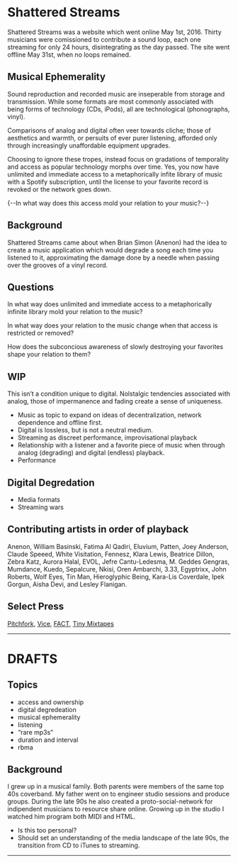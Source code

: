 # Shattered Streams

Shattered Streams was a website which went online May 1st, 2016. Thirty musicians were comissioned to contribute a sound loop, each one streaming for only 24 hours, disintegrating as the day passed. The site went offline May 31st, when no loops remained.

## Musical Ephemerality

Sound reproduction and recorded music are inseperable from storage and transmission. While some formats are most commonly associated with being forms of technology (CDs, iPods), all are technological (phonographs, vinyl).

Comparisons of analog and digital often veer towards cliche; those of aesthetics and warmth, or persuits of ever purer listening, afforded only through increasingly unaffordable equipment upgrades.

Choosing to ignore these tropes, instead focus on gradations of temporality and access as popular technology morphs over time. Yes, you now have unlimited and immediate access to a metaphorically infite library of music with a Spotify subscription, until the license to your favorite record is revoked or the network goes down.

{--In what way does this access mold your relation to your music?--}

## Background

Shattered Streams came about when Brian Simon (Anenon) had the idea to create a music application which would degrade a song each time you listened to it, approximating the damage done by a needle when passing over the grooves of a vinyl record.

## Questions

In what way does unlimited and immediate access to a metaphorically infinite library mold your relation to the music?

In what way does your relation to the music change when that access is restricted or removed?

How does the subconcious awareness of slowly destroying your favorites shape your relation to them?


## WIP

This isn’t a condition unique to digital. Nolstalgic tendencies associated with analog, those of impermanence and fading create a sense of uniqueness.

- Music as topic to expand on ideas of decentralization, network dependence and offline first.
- Digital is lossless, but is not a neutral medium.
- Streaming as discreet performance, improvisational playback
- Relationship with a listener and a favorite piece of music when through analog (degrading) and digital (endless) playback.
- Performance

## Digital Degredation

- Media formats
- Streaming wars

## Contributing artists in order of playback

Anenon, William Basinski, Fatima Al Qadiri, Eluvium, Patten, Joey Anderson, Claude Speeed, White Visitation, Fennesz, Klara Lewis, Beatrice Dillon, Zebra Katz, Aurora Halal, EVOL, Jefre Cantu-Ledesma, M. Geddes Gengras, Mumdance, Kuedo, Sepalcure, Nkisi, Oren Ambarchi, 3.33, Egyptrixx, John Roberts, Wolf Eyes, Tin Man, Hieroglyphic Being, Kara-Lis Coverdale, Ipek Gorgun, Aisha Devi, and Lesley Flanigan.

## Select Press
[Pitchfork](http://pitchfork.com/news/65190-william-basinski-fatima-al-qadiri-fennesz-wolf-eyes-more-make-songs-that-disappear-after-24-hours-listen/), [Vice](https://thump.vice.com/en_us/article/red-bull-music-academy-shattered-streams-william-basinski), [FACT](http://www.factmag.com/2016/05/02/rbma-shattered-streams-william-basinski-mumdance/), [Tiny Mixtapes](http://www.tinymixtapes.com/news/william-basinski-fennesz-fatima-al-qadiri-wolf-eyes-contribute-exclusive-music-rbmas-ephemeral)


---

# DRAFTS

## Topics

- access and ownership
- digital degredeation
- musical ephemerality
- listening
- “rare mp3s”
- duration and interval
- rbma

## Background

I grew up in a musical family. Both parents were members of the same top 40s coverband. My father went on to engineer studio sessions and produce groups. During the late 90s he also created a proto-social-network for indipendent musicians to resource share online. Growing up in the studio I watched him program both MIDI and HTML.

- Is this too personal?
- Should set an understanding of the media landscape of the late 90s, the transition from CD to iTunes to streaming.
---
